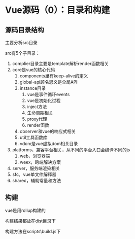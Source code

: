 # Vue源码（0）：目录和构建

## 源码目录结构

主要分析src目录

src有5个子目录：

1. complier目录主要是template解析render函数相关
2. core是vue的核心代码
   1. components里有keep-alive的定义
   2. global-api顾名思义是全局API
   3. instance目录
      1. vue是事件循环events
      2. vue是初始化过程
      3. inject方法
      4. 生命周期相关
      5. proxy代理
      6. render函数
   4. observer和vue的响应式相关
   5. util工具函数库
   6. vdom是vue虚拟dom相关目录
3. platforms，兼容平台相关，从不同的平台入口会编译不同的js
   1. web，浏览器端
   2. weex，跨端解决方案
4. server，服务端渲染相关
5. sfc，vue单文件解释器
6. shared，辅助常量和方法

## 构建

vue是用rollup构建的

构建结果都放在dist目录下

构建方法在scripts\build.js下


